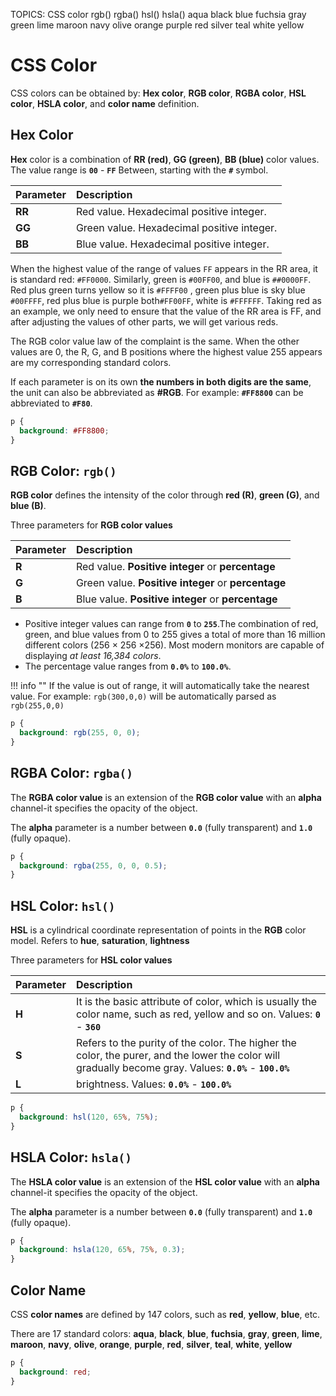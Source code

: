 TOPICS: CSS color
        rgb()
        rgba()
        hsl()
        hsla()
        aqua
        black
        blue
        fuchsia
        gray
        green
        lime
        maroon
        navy
        olive
        orange
        purple
        red
        silver
        teal
        white
        yellow

# CSS Color

CSS colors can be obtained by: **Hex color**, **RGB color**, **RGBA color**, **HSL color**,
**HSLA color**, and **color name** definition.

## Hex Color

**Hex** color is a combination of **RR (red)**, **GG (green)**, **BB (blue)** color values. The value
range is **`00`** - **`FF`** Between, starting with the **`#`** symbol.

| Parameter | Description |
| :--- | :--- |
| **RR** | Red value. Hexadecimal positive integer. |
| **GG** | Green value. Hexadecimal positive integer. |
| **BB** | Blue value. Hexadecimal positive integer.|

When the highest value of the range of values `FF` appears in the RR area, it is standard red:
`#FF0000`. Similarly, green is `#00FF00`, and blue is `##0000FF`.
Red plus green turns yellow so it is `#FFFF00` , green plus blue is sky blue
`#00FFFF`, red plus blue is purple both`#FF00FF`, white is `#FFFFFF`. Taking red as an example, we
only need to ensure that the value of the RR area is FF, and after adjusting the values of other
parts, we will get various reds.

The RGB color value law of the complaint is the same. When the other values are 0, the R, G, and B
positions where the highest value 255 appears are my corresponding standard colors.

If each parameter is on its own **the numbers in both digits are the same**, the unit can also be
abbreviated as **#RGB**. For example: **`#FF8800`** can be abbreviated to **`#F80`**.

```css
p {
  background: #FF8800;
}
```

## RGB Color: `rgb()`

**RGB color** defines the intensity of the color through **red (R)**, **green (G)**, and **blue (B)**.

Three parameters for **RGB color values**

| Parameter | Description |
| :--- | :--- |
| **R** | Red value. **Positive integer** or **percentage** |
| **G** | Green value. **Positive integer** or **percentage** |
| **B** | Blue value. **Positive integer** or **percentage** |

- Positive integer values can range from **`0`** to **`255`**.The combination of red, green, and blue
  values from 0 to 255 gives a total of more than 16 million different colors (256 × 256 ×256).
  Most modern monitors are capable of displaying *at least 16,384 colors*.
- The percentage value ranges from **`0.0%`** to **`100.0%`**.

!!! info ""
    If the value is out of range, it will automatically take the nearest value. For example:
    `rgb(300,0,0)` will be automatically parsed as `rgb(255,0,0)`

```css
p {
  background: rgb(255, 0, 0);
}
```

## RGBA Color: `rgba()`

The **RGBA color value** is an extension of the **RGB color value** with an **alpha** channel-it
specifies the opacity of the object.

The **alpha** parameter is a number between **`0.0`** (fully transparent) and **`1.0`** (fully opaque).

```css
p {
  background: rgba(255, 0, 0, 0.5);
}
```

## HSL Color: `hsl()`

**HSL** is a cylindrical coordinate representation of points in the **RGB** color model. Refers to
**hue**, **saturation**, **lightness**

Three parameters for **HSL color values**

| Parameter | Description |
| :--- | :--- |
| **H** | It is the basic attribute of color, which is usually the color name, such as red, yellow and so on. Values: **`0`** - **`360`** |
| **S** | Refers to the purity of the color. The higher the color, the purer, and the lower the color will gradually become gray. Values: **`0.0%`** - **`100.0%`** |
| **L** | brightness. Values: **`0.0%`** - **`100.0%`** |

```css
p {
  background: hsl(120, 65%, 75%);
}
```

## HSLA Color: `hsla()`

The **HSLA color value** is an extension of the **HSL color value** with an **alpha** channel-it
specifies the opacity of the object.

The **alpha** parameter is a number between **`0.0`** (fully transparent) and **`1.0`** (fully opaque).

```css
p {
  background: hsla(120, 65%, 75%, 0.3);
}
```

## Color Name

CSS **color names** are defined by 147 colors, such as **red**, **yellow**, **blue**, etc.

There are 17 standard colors: **aqua**, **black**, **blue**, **fuchsia**, **gray**, **green**,
**lime**, **maroon**, **navy**, **olive**, **orange**, **purple**, **red**, **silver**, **teal**,
**white**, **yellow**

```css
p {
  background: red;
}
```
